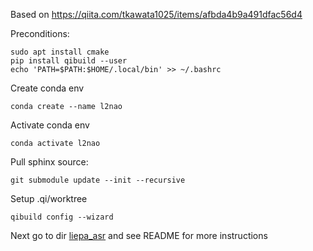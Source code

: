 Based on https://qiita.com/tkawata1025/items/afbda4b9a491dfac56d4

Preconditions:
```
sudo apt install cmake
pip install qibuild --user
echo 'PATH=$PATH:$HOME/.local/bin' >> ~/.bashrc
```

Create conda env

```
conda create --name l2nao
```

Activate conda env 

```
conda activate l2nao
```

Pull sphinx source:
```
git submodule update --init --recursive
```

Setup .qi/worktree
```
qibuild config --wizard
```

Next go to dir [liepa_asr](./liepa_asr) and see README for more instructions

